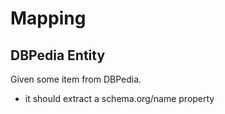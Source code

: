 # Mapping

## DBPedia Entity

Given some item from DBPedia.

- it should extract a schema.org/name property
